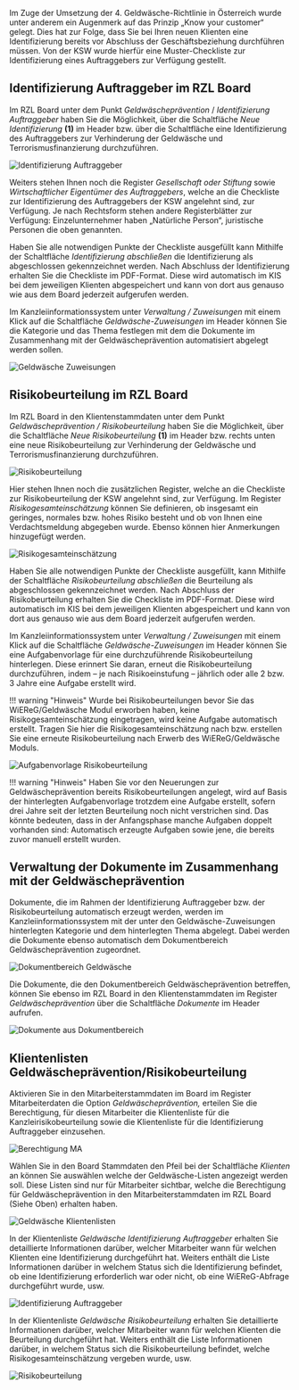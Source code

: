 Im Zuge der Umsetzung der 4. Geldwäsche-Richtlinie in Österreich wurde
unter anderem ein Augenmerk auf das Prinzip „Know your customer“ gelegt.
Dies hat zur Folge, dass Sie bei Ihren neuen Klienten eine
Identifizierung bereits vor Abschluss der Geschäftsbeziehung durchführen
müssen. Von der KSW wurde hierfür eine Muster-Checkliste zur
Identifizierung eines Auftraggebers zur Verfügung gestellt.

## Identifizierung Auftraggeber im RZL Board

Im RZL Board unter dem Punkt *Geldwäscheprävention* / *Identifizierung Auftraggeber* haben Sie die Möglichkeit, über die Schaltfläche *Neue Identifizierung* **(1)** im Header bzw. über die Schaltfläche eine Identifizierung des Auftraggebers zur Verhinderung der Geldwäsche und
Terrorismusfinanzierung durchzuführen.

![Identifizierung Auftraggeber](<img/image205.png>)

Weiters stehen Ihnen noch die Register *Gesellschaft oder Stiftung*
sowie *Wirtschaftlicher Eigentümer des Auftraggebers*, welche an die
Checkliste zur Identifizierung des Auftraggebers der KSW angelehnt sind,
zur Verfügung. Je nach Rechtsform stehen andere Registerblätter zur
Verfügung: Einzelunternehmer haben „Natürliche Person“, juristische
Personen die oben genannten.

Haben Sie alle notwendigen Punkte der Checkliste ausgefüllt kann
Mithilfe der Schaltfläche *Identifizierung* *abschließen* die
Identifizierung als abgeschlossen gekennzeichnet werden. Nach Abschluss
der Identifizierung erhalten Sie die Checkliste im PDF-Format. Diese
wird automatisch im KIS bei dem jeweiligen Klienten abgespeichert und
kann von dort aus genauso wie aus dem Board jederzeit aufgerufen werden.

Im Kanzleiinformationssystem unter *Verwaltung / Zuweisungen* mit einem
Klick auf die Schaltfläche *Geldwäsche-Zuweisungen* im Header können Sie
die Kategorie und das Thema festlegen mit dem die Dokumente im
Zusammenhang mit der Geldwäscheprävention automatisiert abgelegt werden
sollen.

![Geldwäsche Zuweisungen](<img/image206.png>)

## Risikobeurteilung im RZL Board

Im RZL Board in den Klientenstammdaten unter dem Punkt
*Geldwäscheprävention / Risikobeurteilung* haben Sie die Möglichkeit,
über die Schaltfläche *Neue Risikobeurteilung* **(1)** im Header bzw.
rechts unten eine neue Risikobeurteilung zur Verhinderung der Geldwäsche
und Terrorismusfinanzierung durchzuführen.

![Risikobeurteilung](<img/image207.png>)

Hier stehen Ihnen noch die zusätzlichen Register, welche an die
Checkliste zur Risikobeurteilung der KSW angelehnt sind, zur Verfügung.
Im Register *Risikogesamteinschätzung* können Sie definieren, ob
insgesamt ein geringes, normales bzw. hohes Risiko besteht und ob von
Ihnen eine Verdachtsmeldung abgegeben wurde. Ebenso können hier
Anmerkungen hinzugefügt werden.

![Risikogesamteinschätzung](<img/image207.png>)

Haben Sie alle notwendigen Punkte der Checkliste ausgefüllt, kann
Mithilfe der Schaltfläche *Risikobeurteilung abschließen* die
Beurteilung als abgeschlossen gekennzeichnet werden. Nach Abschluss der
Risikobeurteilung erhalten Sie die Checkliste im PDF-Format. Diese wird
automatisch im KIS bei dem jeweiligen Klienten abgespeichert und kann
von dort aus genauso wie aus dem Board jederzeit aufgerufen werden.

Im Kanzleiinformationssystem unter *Verwaltung / Zuweisungen* mit einem
Klick auf die Schaltfläche *Geldwäsche-Zuweisungen* im Header können Sie
eine Aufgabenvorlage für eine durchzuführende Risikobeurteilung
hinterlegen. Diese erinnert Sie daran, erneut die Risikobeurteilung
durchzuführen, indem – je nach Risikoeinstufung – jährlich oder alle 2
bzw. 3 Jahre eine Aufgabe erstellt wird.

!!! warning "Hinweis"
    Wurde bei Risikobeurteilungen bevor Sie das WiEReG/Geldwäsche Modul erworben haben, keine Risikogesamteinschätzung eingetragen, wird keine Aufgabe automatisch erstellt. Tragen Sie hier die Risikogesamteinschätzung nach bzw. erstellen Sie eine erneute Risikobeurteilung nach Erwerb des WiEReG/Geldwäsche Moduls.


![Aufgabenvorlage Risikobeurteilung](<img/image208.png>)

!!! warning "Hinweis"
    Haben Sie vor den Neuerungen zur Geldwäscheprävention bereits Risikobeurteilungen angelegt, wird auf Basis der hinterlegten Aufgabenvorlage trotzdem eine Aufgabe erstellt, sofern drei Jahre seit der letzten Beurteilung noch nicht verstrichen sind. Das könnte bedeuten, dass in der Anfangsphase manche Aufgaben doppelt vorhanden sind: Automatisch erzeugte Aufgaben sowie jene, die bereits zuvor manuell erstellt wurden.

## Verwaltung der Dokumente im Zusammenhang mit der Geldwäscheprävention

Dokumente, die im Rahmen der Identifizierung Auftraggeber bzw. der
Risikobeurteilung automatisch erzeugt werden, werden im
Kanzleiinformationssystem mit der unter den Geldwäsche-Zuweisungen
hinterlegten Kategorie und dem hinterlegten Thema abgelegt. Dabei werden
die Dokumente ebenso automatisch dem Dokumentbereich
Geldwäscheprävention zugeordnet.

![Dokumentbereich Geldwäsche](<img/image209.png>)

Die Dokumente, die den Dokumentbereich Geldwäscheprävention betreffen,
können Sie ebenso im RZL Board in den Klientenstammdaten im Register
*Geldwäscheprävention* über die Schaltfläche *Dokumente* im Header
aufrufen.

![Dokumente aus Dokumentbereich](<img/image210.png>)

## Klientenlisten Geldwäscheprävention/Risikobeurteilung

Aktivieren Sie in den Mitarbeiterstammdaten im Board im Register
Mitarbeiterdaten die Option *Geldwäscheprävention,* erteilen Sie die
Berechtigung, für diesen Mitarbeiter die Klientenliste für die
Kanzleirisikobeurteilung sowie die Klientenliste für die Identifizierung
Auftraggeber einzusehen.

![Berechtigung MA](<img/image211.png>)

Wählen Sie in den Board Stammdaten den Pfeil bei der Schaltfläche
*Klienten* an können Sie auswählen welche der Geldwäsche-Listen
angezeigt werden soll. Diese Listen sind nur für Mitarbeiter sichtbar,
welche die Berechtigung für Geldwäscheprävention in den
Mitarbeiterstammdaten im RZL Board (Siehe Oben) erhalten haben.

![Geldwäsche Klientenlisten](<img/image212.png>)

In der Klientenliste *Geldwäsche Identifizierung Auftraggeber* erhalten
Sie detaillierte Informationen darüber, welcher Mitarbeiter wann für
welchen Klienten eine Identifizierung durchgeführt hat. Weiters enthält
die Liste Informationen darüber in welchem Status sich die
Identifizierung befindet, ob eine Identifizierung erforderlich war oder
nicht, ob eine WiEReG-Abfrage durchgeführt wurde, usw.

![Identifizierung Auftraggeber](<img/image213.png>)

In der Klientenliste *Geldwäsche Risikobeurteilung* erhalten Sie
detaillierte Informationen darüber, welcher Mitarbeiter wann für welchen
Klienten die Beurteilung durchgeführt hat. Weiters enthält die Liste
Informationen darüber, in welchem Status sich die Risikobeurteilung
befindet, welche Risikogesamteinschätzung vergeben wurde, usw.

![Risikobeurteilung](<img/image214.png>)